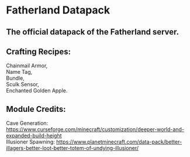 # Fatherland Datapack
## The official datapack of the Fatherland server.

## Crafting Recipes:<br />
Chainmail Armor,<br />
Name Tag,<br />
Bundle,<br />
Sculk Sensor,<br />
Enchanted Golden Apple.

## Module Credits:<br />
Cave Generation: https://www.curseforge.com/minecraft/customization/deeper-world-and-expanded-build-height<br />
Illusioner Spawning: https://www.planetminecraft.com/data-pack/better-illagers-better-loot-better-totem-of-undying-illusioner/
